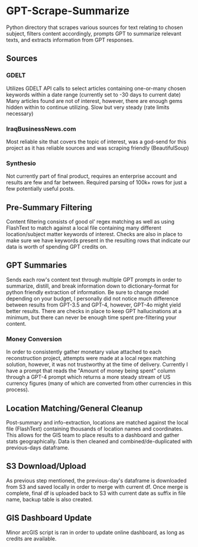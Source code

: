 # GPT-Scrape-Summarize
Python directory that scrapes various sources for text relating to chosen subject, filters content accordingly, prompts GPT to summarize relevant texts, and extracts information from GPT responses.


## Sources
### GDELT
Utilizes GDELT API calls to select articles containing one-or-many chosen keywords within a date range (currently set to -30 days to current date)
Many articles found are not of interest, however, there are enough gems hidden within to continue utilizing. Slow but very steady (rate limits necessary)

### IraqBusinessNews.com
Most reliable site that covers the topic of interest, was a god-send for this project as it has reliable sources and was scraping friendly (BeautifulSoup)

### Synthesio
Not currently part of final product, requires an enterprise account and results are few and far between. Required parsing of 100k+ rows for just a few potentially useful posts. 


## Pre-Summary Filtering
Content filtering consists of good ol' regex matching as well as using FlashText to match against a local file containing many different location/subject matter keywords of interest. 
Checks are also in place to make sure we have keywords present in the resulting rows that indicate our data is worth of spending GPT credits on. 

## GPT Summaries
Sends each row's content text through multiple GPT prompts in order to summarize, distill, and break information down to dictionary-format for python friendly extraction of information. 
Be sure to change model depending on your budget, I personally did not notice much difference between results from GPT-3.5 and GPT-4, however, GPT-4o might yield better results.
There are checks in place to keep GPT hallucinations at a minimum, but there can never be enough time spent pre-filtering your content. 

### Money Conversion
In order to consistently gather monetary value attached to each reconstruction project, attempts were made at a local regex matching solution, however, it was not trustworthy at the time of delivery.
Currently I have a prompt that reads the "Amount of money being spent" column through a GPT-4 prompt which returns a more steady stream of US currency figures (many of which are converted from other currencies in this process).


## Location Matching/General Cleanup
Post-summary and info-extraction, locations are matched against the local file (FlashText) containing thousands of location names and coordinates. This allows for the GIS team to place results to a dashboard and gather stats geographically. 
Data is then cleaned and combined/de-duplicated with previous-days dataframe. 

## S3 Download/Upload
As previous step mentioned, the previous-day's dataframe is downloaded from S3 and saved locally in order to merge with current df. Once merge is complete, final df is uploaded back to S3 with current date as suffix in file name, backup table is also created. 

## GIS Dashboard Update
Minor arcGIS script is ran in order to update online dashboard, as long as credits are available. 
